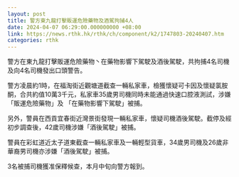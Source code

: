 ```yaml
---
layout: post
title: 警方東九龍打擊販運危險藥物及酒駕拘捕4人
date: 2024-04-07 06:29:00.000000000 +08:00
link: https://news.rthk.hk/rthk/ch/component/k2/1747803-20240407.htm
categories: rthk
---
```


警方在東九龍打擊販運危險藥物丶在藥物影響下駕駛及酒後駕駛，共拘捕4名司機及向4名司機發出口頭警告。
 
警方凌晨約1時，在福淘街近觀塘道截查一輛私家車，檢獲懷疑可卡因及懷疑氯胺酮，合共約值10萬3千元，私家車35歲男司機同時未能通過快速口腔液測試，涉嫌「販運危險藥物」及 「在藥物影響下駕駛」被捕。

另外，警員在西貢宜春街近灣景街發現一輛私家車，懷疑司機酒後駕駛。截停及經初步調查後，42歲司機涉嫌「酒後駕駛」被捕。

警員在彩虹道近太子道東截查一輛私家車及一輛輕型貨車，34歲男司機及26歲非華裔男司機亦涉嫌「酒後駕駛」被捕。

3名被捕司機獲准保釋候查，本月中旬向警方報到。

